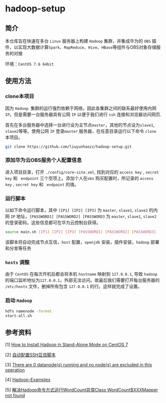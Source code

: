 # hadoop-setup

## 简介

本仓库旨在快速在多台 `Linux` 服务器上构建 `Hadoop` 集群，并集成华为的 `OBS` 插件，以实现大数据计算`Spark`、`MapReduce`、`Hive`、`HBase`等组件与OBS对象存储服务的对接

环境：`CentOS 7.6 64bit` 

## 使用方法

### clone本项目

因为 `Hadoop `集群的运行强烈依赖于网络，因此各集群之间的联系最好使用内网 `IP`。但是需要一台服务器具有公网 `IP` 以便于我们进行 `ssh` 连接和浏览器访问网页.

首先在多台服务器中选择一台进行设为主节点`master`，其他的节点设为`slave1`, `slave2`等等。使用公网 `IP` 登录`master` 服务器，在任意目录运行以下命令 `clone` 本项目。

```sh
git clone https://github.com/liuyunhaozz/hadoop-setup.git
```

### 添加华为云OBS服务个人配置信息

进入项目目录，打开 `./config/core-site.xml`, 找到对应的 `access key` , `secret key` 和 ` endpoint` 三个空项上。添加个人在`obs` 购买配置时，所记录的 `access key` , `secret key` 和 ` endpoint` 的值。

### 运行脚本

以如下命令运行脚本，其中 `[IP1] [IP2] [IP3]` 为 `master`, `slave1`, `slave2` 的内网 `IP` 地址，`[PASSWORD1] [PASSWORD2] [PASSWORD3` 为 `master`, `slave1`, `slave2` 的登录密码，这些信息都可在华为云控制台获得。

```sh
source main.sh [IP1] [IP2] [IP3] [PASSWORD1] [PASSWORD2] [PASSWORD3]
```

该脚本将自动完成节点互信，`host` 配置，`openjdk` 安装，插件安装，`hadoop` 部署和分发等任务

### `hosts` 调整

由于 `CentOS` 在每次开机后都会将本机 `hostname` 映射到 `127.0.0.1`, 导致 `hadoop` 的端口监听地址为`127.0.0.1`，外部无法访问。故最后我们需要打开每台服务器的 `/etc/hosts` 文件，删掉所有包含 `127.0.0.1` 的行。这样就完成了设置。

### 启动 `Hadoop`

```sh
hdfs namenode -format 
start-all.sh
```

## 参考资料

[1] [How to Install Hadoop in Stand-Alone Mode on CentOS 7](https://www.vultr.com/docs/how-to-install-hadoop-in-stand-alone-mode-on-centos-7/)

[2] [自动配置SSH互信脚本](https://blog.csdn.net/qq_19344391/article/details/116325172)

[3] [There are 0 datanode(s) running and no node(s) are excluded in this operation](https://stackoverflow.com/quest//ions/26545524/there-are-0-datanodes-running-and-no-nodes-are-excluded-in-this-operation)

[4] [Hadoop-Examples](https://github.com/Coursal/Hadoop-Examples)

[5] [解决Hadoop命令方式运行WordCount异常Class WordCount$XXXMapper not found](https://blog.csdn.net/difffate/article/details/78759376)


